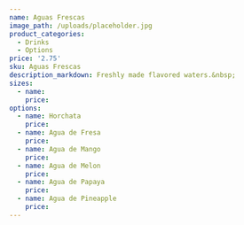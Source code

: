 ```yaml
---
name: Aguas Frescas
image_path: /uploads/placeholder.jpg
product_categories:
  - Drinks
  - Options
price: '2.75'
sku: Aguas Frescas
description_markdown: Freshly made flavored waters.&nbsp;
sizes:
  - name:
    price:
options:
  - name: Horchata
    price:
  - name: Agua de Fresa
    price:
  - name: Agua de Mango
    price:
  - name: Agua de Melon
    price:
  - name: Agua de Papaya
    price:
  - name: Agua de Pineapple
    price:
---
```

